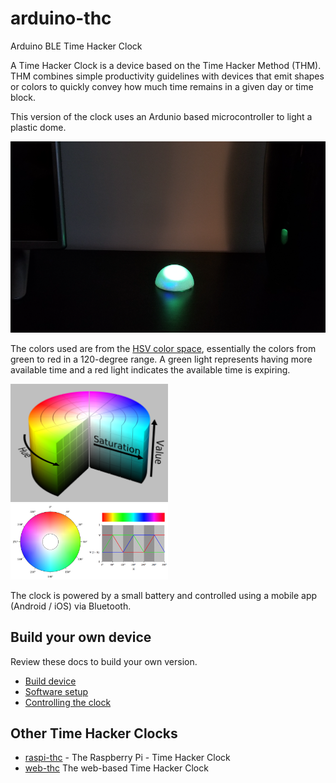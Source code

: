 # arduino-thc
Arduino BLE Time Hacker Clock

A Time Hacker Clock is a device based on the Time Hacker Method (THM). THM combines simple productivity guidelines with devices that emit shapes or colors to quickly convey how much time remains in a given day or time block.

This version of the clock uses an Ardunio based microcontroller to light a plastic dome.

![](./images/productphoto.png)

The colors used are from the [HSV color space](https://en.wikipedia.org/wiki/HSL_and_HSV), essentially the colors from green to red in a 120-degree range.  A green light represents having more available time and a red light indicates the available time is expiring.

<img src="./images/hsv.png" width="50%" />
<img src="./images/colorspace.png" width="50%" />

The clock is powered by a small battery and controlled using a mobile app (Android / iOS) via Bluetooth.

## Build your own device

Review these docs to build your own version.

* [Build device](./docs/build.md)
* [Software setup](./docs/software.md)
* [Controlling the clock](./docs/controlling.md)


## Other Time Hacker Clocks

* [raspi-thc](https://github.com/cjus/raspi-thc) - The Raspberry Pi - Time Hacker Clock
* [web-thc](https://github.com/cjus/web-thc) The web-based Time Hacker Clock



